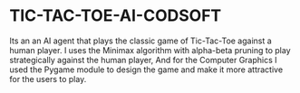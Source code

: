 # TIC-TAC-TOE-AI-CODSOFT
Its an an AI agent that plays the classic game of Tic-Tac-Toe against a human player. I uses the Minimax algorithm with alpha-beta pruning to play strategically against the human player, And for the Computer Graphics I used the Pygame module to design the game and make it more attractive for the users to play.
